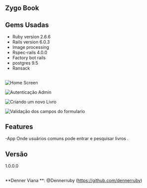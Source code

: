  
## Zygo Book
 
 
## Gems Usadas 
 

 
* Ruby version  2.6.6
* Rails version 6.0.3
* Image processing
* Rspec-rails 4.0.0
* Factory bot rails
* postgres 9.5
* Ransack 
## 
 
![Home Screen](https://i.ibb.co/x6Dzqdq/Captura-de-tela-de-2021-06-01-22-24-59.png)
 
![Autenticação Admin](https://i.ibb.co/p359gCg/Autenticacao-admin.png)

![Criando um novo Livro](https://i.ibb.co/YQ9ZSTB/Pagina-de-cria-o-de-um-novo-livro.png)

![Validação dos campos do formulario](https://i.ibb.co/gvddPRX/valida-o-dos-campos.png)
## Features
 
  -App Onde usuários comuns pode entrar e pesquisar livros .
 
 
## Versão
 
1.0.0.0
 
 
##
 
 **Denner Viana **: @Dennerruby (https://github.com/dennerruby)
 
 
